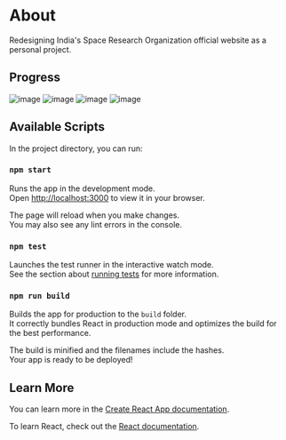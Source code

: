 # About

Redesigning India's Space Research Organization official website as a personal project. 

## Progress

![image](https://user-images.githubusercontent.com/84025779/225441529-dc2467bb-937d-483d-9cb1-bae3f33c4a98.png)
![image](https://user-images.githubusercontent.com/84025779/223855887-1ff26c9d-b547-4bbe-aaec-ca5aa4cbf260.png)
![image](https://user-images.githubusercontent.com/84025779/223855813-c3fcd324-1c62-43f6-b08c-dca061cdb2b0.png)
![image](https://user-images.githubusercontent.com/84025779/223855731-8440a381-91af-4e97-8791-4ef90037ab0c.png)



## Available Scripts

In the project directory, you can run:

### `npm start`

Runs the app in the development mode.\
Open [http://localhost:3000](http://localhost:3000) to view it in your browser.

The page will reload when you make changes.\
You may also see any lint errors in the console.

### `npm test`

Launches the test runner in the interactive watch mode.\
See the section about [running tests](https://facebook.github.io/create-react-app/docs/running-tests) for more information.

### `npm run build`

Builds the app for production to the `build` folder.\
It correctly bundles React in production mode and optimizes the build for the best performance.

The build is minified and the filenames include the hashes.\
Your app is ready to be deployed!

## Learn More

You can learn more in the [Create React App documentation](https://facebook.github.io/create-react-app/docs/getting-started).

To learn React, check out the [React documentation](https://reactjs.org/).
